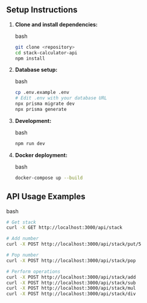 ## Setup Instructions

1.  **Clone and install dependencies:**

    bash

    ```bash
    git clone <repository>
    cd stack-calculator-api
    npm install
    ```

2.  **Database setup:**

    bash

    ```bash
    cp .env.example .env
    # Edit .env with your database URL
    npx prisma migrate dev
    npx prisma generate
    ```

3.  **Development:**

    bash

    ```bash
    npm run dev
    ```

4.  **Docker deployment:**

    bash

    ```bash
    docker-compose up --build
    ```

## API Usage Examples

bash

```bash
# Get stack
curl -X GET http://localhost:3000/api/stack

# Add number
curl -X POST http://localhost:3000/api/stack/put/5

# Pop number
curl -X POST http://localhost:3000/api/stack/pop

# Perform operations
curl -X POST http://localhost:3000/api/stack/add
curl -X POST http://localhost:3000/api/stack/sub
curl -X POST http://localhost:3000/api/stack/mul
curl -X POST http://localhost:3000/api/stack/div
```
